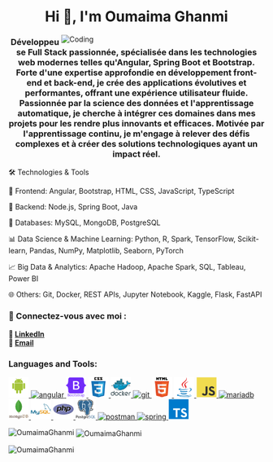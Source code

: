 

<h1 align="center">Hi 👋, I'm Oumaima Ghanmi</h1>
<img align="right" alt="Coding" width="400" src="https://cdn.dribbble.com/users/2704414/screenshots/7466903/selfportrait.gif"/>

<h3 align="center">
 Développeuse Full Stack passionnée, spécialisée dans les technologies web modernes telles qu'Angular, Spring Boot et Bootstrap. Forte d'une expertise approfondie en développement front-end et back-end, je crée des applications évolutives et performantes, offrant une expérience utilisateur fluide. Passionnée par la science des données et l'apprentissage automatique, je cherche à intégrer ces domaines dans mes projets pour les rendre plus innovants et efficaces. Motivée par l'apprentissage continu, je m'engage à relever des défis complexes et à créer des solutions technologiques ayant un impact réel.
</h3>


🛠️ Technologies & Tools

🎨 Frontend: Angular, Bootstrap, HTML, CSS, JavaScript, TypeScript

🔧 Backend: Node.js, Spring Boot, Java

💾 Databases: MySQL, MongoDB, PostgreSQL

📊 Data Science & Machine Learning: Python, R, Spark, TensorFlow, Scikit-learn, Pandas, NumPy, Matplotlib, Seaborn, PyTorch

📈 Big Data & Analytics: Apache Hadoop, Apache Spark, SQL, Tableau, Power BI

🌐 Others: Git, Docker, REST APIs, Jupyter Notebook, Kaggle, Flask, FastAPI


<h3 align="left">🔗 Connectez-vous avec moi :</h3>
<p align="left">


**💼 [LinkedIn](https://www.linkedin.com/in/oghanmi01/)**  
**📧 [Email](oumaima.ghanmi15@gmail.com)**  

<h3 align="left">Languages and Tools:</h3>
<p align="left"> <a href="https://developer.android.com" target="_blank" rel="noreferrer"> <img src="https://raw.githubusercontent.com/devicons/devicon/master/icons/android/android-original-wordmark.svg" alt="android" width="40" height="40"/> </a> <a href="https://angular.io" target="_blank" rel="noreferrer"> <img src="https://angular.io/assets/images/logos/angular/angular.svg" alt="angular" width="40" height="40"/> </a> <a href="https://getbootstrap.com" target="_blank" rel="noreferrer"> <img src="https://raw.githubusercontent.com/devicons/devicon/master/icons/bootstrap/bootstrap-plain-wordmark.svg" alt="bootstrap" width="40" height="40"/> </a> <a href="https://www.w3schools.com/css/" target="_blank" rel="noreferrer"> <img src="https://raw.githubusercontent.com/devicons/devicon/master/icons/css3/css3-original-wordmark.svg" alt="css3" width="40" height="40"/> </a> <a href="https://www.docker.com/" target="_blank" rel="noreferrer"> <img src="https://raw.githubusercontent.com/devicons/devicon/master/icons/docker/docker-original-wordmark.svg" alt="docker" width="40" height="40"/> </a>  <a href="https://git-scm.com/" target="_blank" rel="noreferrer"> <img src="https://www.vectorlogo.zone/logos/git-scm/git-scm-icon.svg" alt="git" width="40" height="40"/> </a>  <a href="https://www.w3.org/html/" target="_blank" rel="noreferrer"> <img src="https://raw.githubusercontent.com/devicons/devicon/master/icons/html5/html5-original-wordmark.svg" alt="html5" width="40" height="40"/> </a> <a href="https://www.java.com" target="_blank" rel="noreferrer"> <img src="https://raw.githubusercontent.com/devicons/devicon/master/icons/java/java-original.svg" alt="java" width="40" height="40"/> </a> <a href="https://developer.mozilla.org/en-US/docs/Web/JavaScript" target="_blank" rel="noreferrer"> <img src="https://raw.githubusercontent.com/devicons/devicon/master/icons/javascript/javascript-original.svg" alt="javascript" width="40" height="40"/> </a> <a href="https://mariadb.org/" target="_blank" rel="noreferrer"> <img src="https://www.vectorlogo.zone/logos/mariadb/mariadb-icon.svg" alt="mariadb" width="40" height="40"/> </a> <a href="https://www.mongodb.com/" target="_blank" rel="noreferrer"> <img src="https://raw.githubusercontent.com/devicons/devicon/master/icons/mongodb/mongodb-original-wordmark.svg" alt="mongodb" width="40" height="40"/> </a> <a href="https://www.mysql.com/" target="_blank" rel="noreferrer"> <img src="https://raw.githubusercontent.com/devicons/devicon/master/icons/mysql/mysql-original-wordmark.svg" alt="mysql" width="40" height="40"/> </a>  <a href="https://www.php.net" target="_blank" rel="noreferrer"> <img src="https://raw.githubusercontent.com/devicons/devicon/master/icons/php/php-original.svg" alt="php" width="40" height="40"/> </a> <a href="https://www.postgresql.org" target="_blank" rel="noreferrer"> <img src="https://raw.githubusercontent.com/devicons/devicon/master/icons/postgresql/postgresql-original-wordmark.svg" alt="postgresql" width="40" height="40"/> </a> <a href="https://postman.com" target="_blank" rel="noreferrer"> <img src="https://www.vectorlogo.zone/logos/getpostman/getpostman-icon.svg" alt="postman" width="40" height="40"/> </a> <a href="https://spring.io/" target="_blank" rel="noreferrer"> <img src="https://www.vectorlogo.zone/logos/springio/springio-icon.svg" alt="spring" width="40" height="40"/> </a> <a href="https://www.typescriptlang.org/" target="_blank" rel="noreferrer"> <img src="https://raw.githubusercontent.com/devicons/devicon/master/icons/typescript/typescript-original.svg" alt="typescript" width="40" height="40"/> </a> 
<p><img align="left" src="https://github-readme-stats.vercel.app/api/top-langs?username=OumaimaGhanmi&show_icons=true&locale=en&layout=compact" alt="OumaimaGhanmi" /></p>

<p>&nbsp;<img align="center" src="https://github-readme-stats.vercel.app/api?username=OumaimaGhanmi&show_icons=true&locale=en" alt="OumaimaGhanmi" /></p>

<p><img align="center" src="https://github-readme-streak-stats.herokuapp.com/?user=OumaimaGhanmi&" alt="OumaimaGhanmi" /></p>
